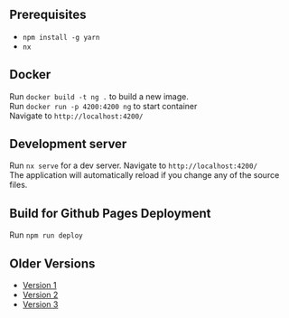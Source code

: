 ## Prerequisites
- `npm install -g yarn`
- `nx`
## Docker 
Run `docker build -t ng .` to build a new image. \
Run `docker run -p 4200:4200 ng` to start container \
Navigate to `http://localhost:4200/`

## Development server

Run `nx serve` for a dev server. Navigate to `http://localhost:4200/` \
The application will automatically reload if you change any of the source files.

## Build for Github Pages Deployment
Run `npm run deploy`

## Older Versions
- [Version 1](https://avarghese.me/version-1)
- [Version 2](https://avarghese.me/version-2)
- [Version 3](https://avarghese.me/version-2)
